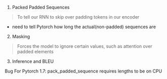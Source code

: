 1. Packed Padded Sequences
> To tell our RNN to skip over padding tokens in our encoder
- need to tell Pytorch how long the actual(non-padded) sequences are
2. Masking
> Forces the model to ignore certain values, such as attention over
padded elements
3. Inference and BLEU

Bug For Pytorch 1.7: pack_padded_sequence requires lengths to be on CPU